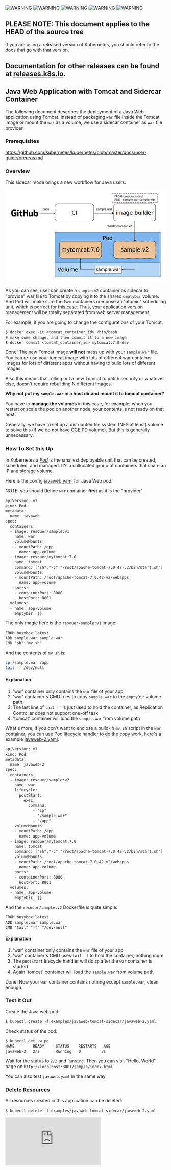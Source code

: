 <!-- BEGIN MUNGE: UNVERSIONED_WARNING -->

<!-- BEGIN STRIP_FOR_RELEASE -->

<img src="http://kubernetes.io/img/warning.png" alt="WARNING"
     width="25" height="25">
<img src="http://kubernetes.io/img/warning.png" alt="WARNING"
     width="25" height="25">
<img src="http://kubernetes.io/img/warning.png" alt="WARNING"
     width="25" height="25">
<img src="http://kubernetes.io/img/warning.png" alt="WARNING"
     width="25" height="25">
<img src="http://kubernetes.io/img/warning.png" alt="WARNING"
     width="25" height="25">

<h2>PLEASE NOTE: This document applies to the HEAD of the source tree</h2>

If you are using a released version of Kubernetes, you should
refer to the docs that go with that version.

Documentation for other releases can be found at
[releases.k8s.io](http://releases.k8s.io).
</strong>
--

<!-- END STRIP_FOR_RELEASE -->

<!-- END MUNGE: UNVERSIONED_WARNING -->

## Java Web Application with Tomcat and Sidercar Container

The following document describes the deployment of a Java Web application using Tomcat. Instead of packaging `war` file inside the Tomcat image or mount the `war` as a volume, we use a sidecar container as `war` file provider.

### Prerequisites

https://github.com/kubernetes/kubernetes/blob/master/docs/user-guide/prereqs.md

### Overview

This sidecar mode brings a new workflow for Java users:

![](workflow.png?raw=true "Workflow")

As you can see, user can create a `sample:v2` container as sidecar to "provide" war file to Tomcat by copying it to the shared `emptyDir` volume. And Pod will make sure the two containers compose an "atomic" scheduling unit, which is perfect for this case. Thus, your application version management will be totally separated from web server management.

For example, if you are going to change the configurations of your Tomcat:

```console
$ docker exec -it <tomcat_container_id> /bin/bash
# make some change, and then commit it to a new image
$ docker commit <tomcat_container_id> mytomcat:7.0-dev
```

Done! The new Tomcat image **will not** mess up with your `sample.war` file. You can re-use your tomcat image with lots of different war container images for lots of different apps without having to build lots of different images.

Also this means that rolling out a new Tomcat to patch security or whatever else, doesn't require rebuilding N different images.

**Why not put my `sample.war` in a host dir and mount it to tomcat container?**

You have to **manage the volumes** in this case, for example, when you restart or scale the pod on another node, your contents is not ready on that host.

Generally, we have to set up a distributed file system (NFS at least) volume to solve this (if we do not have GCE PD volume). But this is generally unnecessary.

### How To Set this Up

In Kubernetes a [_Pod_](../../docs/user-guide/pods.md) is the smallest deployable unit that can be created, scheduled, and managed. It's a collocated group of containers that share an IP and storage volume.

Here is the config [javaweb.yaml](javaweb.yaml) for Java Web pod:

NOTE: you should define `war` container **first** as it is the "provider".

<!-- BEGIN MUNGE: javaweb.yaml -->

```
apiVersion: v1
kind: Pod
metadata:
  name: javaweb
spec:
  containers:
  - image: resouer/sample:v1
    name: war
    volumeMounts:
    - mountPath: /app
      name: app-volume
  - image: resouer/mytomcat:7.0
    name: tomcat
    command: ["sh","-c","/root/apache-tomcat-7.0.42-v2/bin/start.sh"]
    volumeMounts:
    - mountPath: /root/apache-tomcat-7.0.42-v2/webapps
      name: app-volume
    ports:
    - containerPort: 8080
      hostPort: 8001
  volumes:
  - name: app-volume
    emptyDir: {}
```

<!-- END MUNGE: EXAMPLE -->

The only magic here is the `resouer/sample:v1` image:

```
FROM busybox:latest
ADD sample.war sample.war
CMD "sh" "mv.sh"
```

And the contents of `mv.sh` is:

```sh
cp /sample.war /app
tail -f /dev/null
```

#### Explanation

1. 'war' container only contains the `war` file of your app
2. 'war' container's CMD tries to copy `sample.war` to the `emptyDir` volume path
3. The last line of `tail -f` is just used to hold the container, as Replication Controller does not support one-off task
4. 'tomcat' container will load the `sample.war` from volume path

What's more, if you don't want to enclose a build-in `mv.sh` script in the `war` container, you can use Pod lifecycle handler to do the copy work, here's a example [javaweb-2.yaml](javaweb-2.yaml):


<!-- BEGIN MUNGE: javaweb-2.yaml -->

```
apiVersion: v1
kind: Pod
metadata:
  name: javaweb-2
spec:
  containers:
  - image: resouer/sample:v2
    name: war
    lifecycle:
      postStart:
        exec:
          command:
            - "cp"
            - "/sample.war"
            - "/app"
    volumeMounts:
    - mountPath: /app
      name: app-volume
  - image: resouer/mytomcat:7.0
    name: tomcat
    command: ["sh","-c","/root/apache-tomcat-7.0.42-v2/bin/start.sh"]
    volumeMounts:
    - mountPath: /root/apache-tomcat-7.0.42-v2/webapps
      name: app-volume
    ports:
    - containerPort: 8080
      hostPort: 8001 
  volumes:
  - name: app-volume
    emptyDir: {}
```

<!-- END MUNGE: EXAMPLE -->

And the `resouer/sample:v2` Dockerfile is quite simple:

```
FROM busybox:latest
ADD sample.war sample.war
CMD "tail" "-f" "/dev/null"
```

#### Explanation

1. 'war' container only contains the `war` file of your app
2. 'war' container's CMD uses `tail -f` to hold the container, nothing more
3. The `postStart` lifecycle handler will do `cp` after the `war` container is started
4. Again 'tomcat' container will load the `sample.war` from volume path

Done! Now your `war` container contains nothing except `sample.war`, clean enough.

### Test It Out

Create the Java web pod:

```console
$ kubectl create -f examples/javaweb-tomcat-sidecar/javaweb-2.yaml
```

Check status of the pod:

```console
$ kubectl get -w po
NAME        READY     STATUS    RESTARTS   AGE
javaweb-2   2/2       Running   0         7s
```

Wait for the status to `2/2` and `Running`. Then you can visit "Hello, World" page on `http://localhost:8001/sample/index.html`

You can also test `javaweb.yaml` in the same way.

### Delete Resources

All resources created in this application can be deleted:

```console
$ kubectl delete -f examples/javaweb-tomcat-sidecar/javaweb-2.yaml
```




<!-- BEGIN MUNGE: GENERATED_ANALYTICS -->
[![Analytics](https://kubernetes-site.appspot.com/UA-36037335-10/GitHub/examples/javaweb-tomcat-sidecar/README.md?pixel)]()
<!-- END MUNGE: GENERATED_ANALYTICS -->
